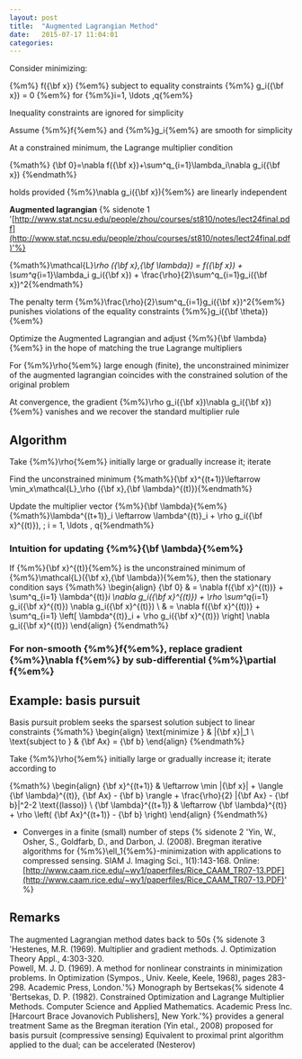 ```yaml
---
layout: post
title:  "Augmented Lagrangian Method"
date:   2015-07-17 11:04:01
categories:
---
```


Consider minimizing: 

{%m%} f({\bf x}) {%em%} subject to equality constraints {%m%} g_i({\bf x}) = 0 {%em%} for {%m%}i=1, \ldots ,q{%em%}

Inequality constraints are ignored for simplicity

Assume {%m%}f{%em%} and {%m%}g_i{%em%} are smooth for simplicity

At a constrained minimum, the Lagrange multiplier condition

{%math%}  {\bf 0}=\nabla f({\bf x})+\sum^q_{i=1}\lambda_i\nabla g_i({\bf x})  {%endmath%}

holds provided {%m%}\nabla g_i({\bf x}){%em%} are linearly independent

<!--more-->

**Augmented lagrangian** {% sidenote 1 '[http://www.stat.ncsu.edu/people/zhou/courses/st810/notes/lect24final.pdf](http://www.stat.ncsu.edu/people/zhou/courses/st810/notes/lect24final.pdf)'%}

{%math%}\mathcal{L}_\rho ({\bf x},{\bf \lambda}) = f({\bf x}) + \sum^q_{i=1}\lambda_i g_i({\bf x}) + \frac{\rho}{2}\sum^q_{i=1}g_i({\bf x})^2{%endmath%}

The penalty term {%m%}\frac{\rho}{2}\sum^q_{i=1}g_i({\bf x})^2{%em%} punishes violations of the equality constraints {%m%}g_i({\bf \theta}){%em%}

Optimize the Augmented Lagrangian and adjust {%m%}{\bf \lambda}{%em%} in the hope of matching the true Lagrange multipliers

For {%m%}\rho{%em%} large enough (finite), the unconstrained minimizer of the augmented lagrangian coincides with the constrained solution of the original problem

At convergence, the gradient {%m%}\rho g_i({\bf x})\nabla g_i({\bf x}){%em%} vanishes and we recover the standard multiplier rule

## Algorithm

Take {%m%}\rho{%em%} initially large or gradually increase it; iterate

Find the unconstrained minimum
{%math%}{\bf x}^{(t+1)}\leftarrow \min_x\mathcal{L}_\rho ({\bf x},{\bf \lambda}^{(t)}){%endmath%}

Update the multiplier vector {%m%}{\bf \lambda}{%em%}
{%math%}\lambda^{(t+1)}_i \leftarrow \lambda^{(t)}_i + \rho g_i({\bf x}^{(t)}), \; i = 1, \ldots , q{%endmath%}

### Intuition for updating {%m%}{\bf \lambda}{%em%}

If {%m%}{\bf x}^{(t)}{%em%} is the unconstrained minimum of {%m%}\mathcal{L}({\bf x},{\bf \lambda}){%em%}, then the stationary condition says
{%math%}
\begin{align}
{\bf 0} & = \nabla f({\bf x}^{(t))} + \sum^q_{i=1} \lambda^{(t)}_i \nabla g_i({\bf x}^{(t)}) + \rho \sum^q_{i=1} g_i({\bf x}^{(t)}) \nabla g_i({\bf x}^{(t)}) \\
& = \nabla f({\bf x}^{(t))} + \sum^q_{i=1} \left[ \lambda^{(t)}_i + \rho g_i({\bf x}^{(t)}) \right] \nabla g_i({\bf x}^{(t)})
\end{align}
{%endmath%}

### For non-smooth {%m%}f{%em%}, replace gradient {%m%}\nabla f{%em%} by sub-differential {%m%}\partial f{%em%}

## Example: basis pursuit

Basis pursuit problem seeks the sparsest solution subject to linear constraints
{%math%}
\begin{align}
\text{minimize    } & \|{\bf x}\|_1 \\
\text{subject to    } & {\bf Ax} = {\bf b}
\end{align}
{%endmath%}

Take {%m%}\rho{%em%} initially large or gradually increase it; iterate according to

{%math%}
\begin{align}
{\bf x}^{(t+1)}                 & \leftarrow \min \|{\bf x}\| + \langle {\bf \lambda}^{(t)}, {\bf Ax} - {\bf b} \rangle + \frac{\rho}{2} \|{\bf Ax} - {\bf b}\|^2-2 \text{(lasso)} \\
{\bf \lambda}^{(t+1)} & \leftarrow {\bf \lambda}^{(t)} + \rho \left( {\bf Ax}^{(t+1)} - {\bf b} \right) 
\end{align}
{%endmath%}

+ Converges in a finite (small) number of steps {% sidenote 2 'Yin, W., Osher, S., Goldfarb, D., and Darbon, J. (2008). Bregman iterative algorithms for {%m%}\ell_1{%em%}-minimization with applications to compressed sensing. SIAM J. Imaging Sci., 1(1):143-168. Online: [http://www.caam.rice.edu/~wy1/paperfiles/Rice_CAAM_TR07-13.PDF](http://www.caam.rice.edu/~wy1/paperfiles/Rice_CAAM_TR07-13.PDF)' %}

## Remarks

The augmented Lagrangian method dates back to 50s {% sidenote 3 'Hestenes, M.R. (1969). Multiplier and gradient methods. J. Optimization Theory Appl., 4:303-320. <br /> Powell, M. J. D. (1969). A method for nonlinear constraints in minimization problems. In Optimization (Sympos., Univ. Keele, Keele, 1968), pages 283-298. Academic Press, London.'%}
Monograph by Bertsekas{% sidenote 4 'Bertsekas, D. P. (1982). Constrained Optimization and Lagrange Multiplier Methods. Computer Science and Applied Mathematics. Academic Press Inc. [Harcourt Brace Jovanovich Publishers], New York.'%} provides a general treatment
Same as the Bregman iteration (Yin etal., 2008) proposed for basis pursuit (compressive sensing)
Equivalent to proximal print algorithm applied to the dual; can be accelerated (Nesterov)

